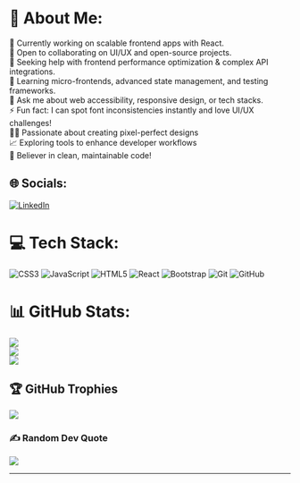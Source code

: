# 💫 About Me:
🔭 Currently working on scalable frontend apps with React. <br>👯 Open to collaborating on UI/UX and open-source projects.<br>🤝 Seeking help with frontend performance optimization & complex API integrations. <br>🌱 Learning micro-frontends, advanced state management, and testing frameworks. <br>💬 Ask me about web accessibility, responsive design, or tech stacks.<br>⚡ Fun fact: I can spot font inconsistencies instantly and love UI/UX challenges! <br>🧑‍🎨 Passionate about creating pixel-perfect designs <br>📈 Exploring tools to enhance developer workflows <br> 🌟 Believer in clean, maintainable code!


## 🌐 Socials:
[![LinkedIn](https://img.shields.io/badge/LinkedIn-%230077B5.svg?logo=linkedin&logoColor=white)](https://linkedin.com/in/www.linkedin.com/in/sarathi-s-a5434a280) 

# 💻 Tech Stack:
![CSS3](https://img.shields.io/badge/css3-%231572B6.svg?style=for-the-badge&logo=css3&logoColor=white) ![JavaScript](https://img.shields.io/badge/javascript-%23323330.svg?style=for-the-badge&logo=javascript&logoColor=%23F7DF1E) ![HTML5](https://img.shields.io/badge/html5-%23E34F26.svg?style=for-the-badge&logo=html5&logoColor=white) ![React](https://img.shields.io/badge/react-%2320232a.svg?style=for-the-badge&logo=react&logoColor=%2361DAFB) ![Bootstrap](https://img.shields.io/badge/bootstrap-%238511FA.svg?style=for-the-badge&logo=bootstrap&logoColor=white) ![Git](https://img.shields.io/badge/git-%23F05033.svg?style=for-the-badge&logo=git&logoColor=white) ![GitHub](https://img.shields.io/badge/github-%23121011.svg?style=for-the-badge&logo=github&logoColor=white)
# 📊 GitHub Stats:
![](https://github-readme-stats.vercel.app/api?username=sarathi&theme=dark&hide_border=false&include_all_commits=false&count_private=false)<br/>
![](https://github-readme-streak-stats.herokuapp.com/?user=sarathi&theme=dark&hide_border=false)<br/>
![](https://github-readme-stats.vercel.app/api/top-langs/?username=sarathi&theme=dark&hide_border=false&include_all_commits=false&count_private=false&layout=compact)

## 🏆 GitHub Trophies
![](https://github-profile-trophy.vercel.app/?username=sarathi&theme=radical&no-frame=false&no-bg=true&margin-w=4)

### ✍️ Random Dev Quote
![](https://quotes-github-readme.vercel.app/api?type=horizontal&theme=radical)


---
